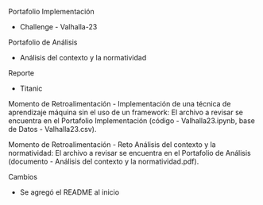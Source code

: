 Portafolio Implementación
  - Challenge - Valhalla-23

Portafolio de Análisis
  - Análisis del contexto y la normatividad

Reporte
  - Titanic

Momento de Retroalimentación - Implementación de una técnica de aprendizaje máquina sin el uso de un framework: El archivo a revisar se encuentra en el Portafolio Implementación (código - Valhalla23.ipynb, base de Datos - Valhalla23.csv).

Momento de Retroalimentación - Reto Análisis del contexto y la normatividad: El archivo a revisar se encuentra en el Portafolio de Análisis (documento - Análisis del contexto y la normatividad.pdf).

Cambios
 - Se agregó el README al inicio